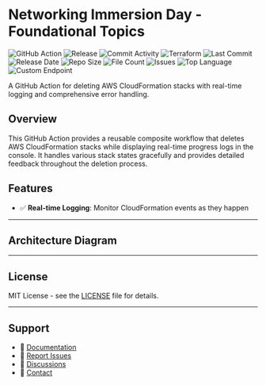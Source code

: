 # Networking Immersion Day - Foundational Topics

![GitHub Action](https://img.shields.io/badge/GitHub-Action-blue?logo=github)&nbsp;![Release](https://github.com/subhamay-bhattacharyya/0312-vpc-tf/actions/workflows/release.yaml/badge.svg)&nbsp;![Commit Activity](https://img.shields.io/github/commit-activity/t/subhamay-bhattacharyya/0312-vpc-tf)&nbsp;![Terraform](https://img.shields.io/badge/AWS-Terraform-orange?logo=amazonaws)&nbsp;![Last Commit](https://img.shields.io/github/last-commit/subhamay-bhattacharyya/0312-vpc-tf)&nbsp;![Release Date](https://img.shields.io/github/release-date/subhamay-bhattacharyya/0312-vpc-tf)&nbsp;![Repo Size](https://img.shields.io/github/repo-size/subhamay-bhattacharyya/0312-vpc-tf)&nbsp;![File Count](https://img.shields.io/github/directory-file-count/subhamay-bhattacharyya/0312-vpc-tf)&nbsp;![Issues](https://img.shields.io/github/issues/subhamay-bhattacharyya/0312-vpc-tf)&nbsp;![Top Language](https://img.shields.io/github/languages/top/subhamay-bhattacharyya/0312-vpc-tf)&nbsp;![Custom Endpoint](https://img.shields.io/endpoint?url=https://gist.githubusercontent.com/bsubhamay/75f12c8a6a004e67af99b4f93e7bd9ea/raw/0312-vpc-tf.json?)


A GitHub Action for deleting AWS CloudFormation stacks with real-time logging and comprehensive error handling.

## Overview

This GitHub Action provides a reusable composite workflow that deletes AWS CloudFormation stacks while displaying real-time progress logs in the console. It handles various stack states gracefully and provides detailed feedback throughout the deletion process.

## Features

- ✅ **Real-time Logging**: Monitor CloudFormation events as they happen

---

## Architecture Diagram


---

## License

MIT License - see the [LICENSE](LICENSE) file for details.

---

## Support

- 📖 [Documentation](https://github.com/subhamay-bhattacharyya/0312-vpc-tf/wiki)
- 🐛 [Report Issues](https://github.com/subhamay-bhattacharyya/0312-vpc-tf/issues)
- 💬 [Discussions](https://github.com/subhamay-bhattacharyya/0312-vpc-tf/discussions)
- 📧 [Contact](mailto:support@subhamay.aws@gmail.com)